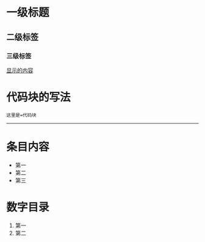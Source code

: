 
#  一级标题
## 二级标签
### 三级标签 
[显示的内容](https://github.com/lidengjia1/study-blockchain-referrence)


# 代码块的写法
```
这里是=代码块

```

-------------





# 条目内容
* 第一
* 第二
* 第三

# 数字目录
1. 第一
2. 第二

